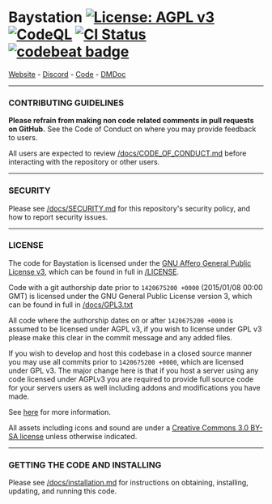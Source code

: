 # Baystation [![License: AGPL v3](https://img.shields.io/badge/License-AGPL_v3.0-orange.svg)](https://opensource.org/licenses/AGPL-3.0) [![CodeQL](https://github.com/SierraBay/SierraBay12/workflows/CodeQL/badge.svg)](https://github.com/SierraBay/SierraBay12/actions/workflows/codeql-analysis.yml) [![CI Status](https://github.com/SierraBay/SierraBay12/workflows/Run%20Tests/badge.svg)](https://github.com/SierraBay/SierraBay12/actions/workflows/test.yml) [![codebeat badge](https://codebeat.co/badges/8ecb9a34-1bab-4d80-b34d-b16e8b216a03)](https://codebeat.co/projects/github-com-baystation12-baystation12-dev)

[Website](https://bay.ss13.me) - [Discord](https://bay.ss13.me/discord) - [Code](https://bay.ss13.me/github) - [DMDoc](https://baystation.xyz/dmdoc)

---

### CONTRIBUTING GUIDELINES

**Please refrain from making non code related comments in pull requests on GitHub.** See the Code of Conduct on where you may provide feedback to users.

All users are expected to review [/docs/CODE_OF_CONDUCT.md](/docs/CODE_OF_CONDUCT.md) before interacting with the repository or other users.

---

### SECURITY

Please see [/docs/SECURITY.md](/docs/SECURITY.md) for this repository's security policy, and how to report security issues.

---

### LICENSE

The code for Baystation is licensed under the [GNU Affero General Public License v3](https://www.gnu.org/licenses/agpl.html), which can be found in full in [/LICENSE](/LICENSE).

Code with a git authorship date prior to `1420675200 +0000` (2015/01/08 00:00 GMT) is licensed under the GNU General Public License version 3, which can be found in full in [/docs/GPL3.txt](/docs/GPL3.txt)

All code where the authorship dates on or after `1420675200 +0000` is assumed to be licensed under AGPL v3, if you wish to license under GPL v3 please make this clear in the commit message and any added files.

If you wish to develop and host this codebase in a closed source manner you may use all commits prior to `1420675200 +0000`, which are licensed under GPL v3.  The major change here is that if you host a server using any code licensed under AGPLv3 you are required to provide full source code for your servers users as well including addons and modifications you have made.

See [here](https://www.gnu.org/licenses/why-affero-gpl.html) for more information.

All assets including icons and sound are under a [Creative Commons 3.0 BY-SA license](https://creativecommons.org/licenses/by-sa/3.0/) unless otherwise indicated.

---

### GETTING THE CODE AND INSTALLING

Please see [/docs/installation.md](/docs/installation.md) for instructions on obtaining, installing, updating, and running this code.
